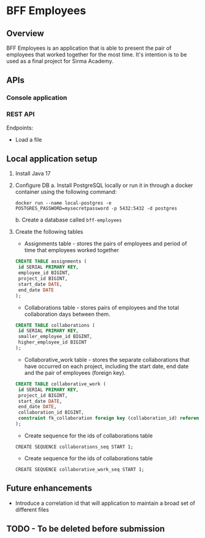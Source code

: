 # BFF Employees

## Overview

BFF Employees is an application that is able to present the pair of employees that worked together for the most time.
It's intention is to be used as a final project for Sirma Academy.

## APIs

### Console application

### REST API

Endpoints:

* Load a file  

## Local application setup

1. Install Java 17
2. Configure DB 
   a. Install PostgreSQL locally or run it in through a docker container using the following command: 

    ``` shell 
    docker run --name local-postgres -e POSTGRES_PASSWORD=mysecretpassword -p 5432:5432 -d postgres
    ```
   b. Create a database called `bff-employees` 
3. Create the following tables
   
   * Assignments table - stores the pairs of employees and period of time that employees worked together
   ``` sql
   CREATE TABLE assignments (
    id SERIAL PRIMARY KEY,
    employee_id BIGINT,
    project_id BIGINT,
    start_date DATE,
    end_date DATE
   );
   ```
   * Collaborations table - stores pairs of employees and the total collaboration days between them.
   ``` sql
   CREATE TABLE collaborations (
    id SERIAL PRIMARY KEY,
    smaller_employee_id BIGINT,
    higher_employee_id BIGINT
   );
   ```
   * Collaborative_work table - stores the separate collaborations that have occurred on each project, including the start date, end date and the pair of employees (foreign key).
   ``` sql
   CREATE TABLE collaborative_work (
    id SERIAL PRIMARY KEY,
    project_id BIGINT,
    start_date DATE,
    end_date DATE,
    collaboration_id BIGINT,
    constraint fk_collaboration foreign key (collaboration_id) references collaborations(id)
   );
   ```
   * Create sequence for the ids of collaborations table
   ```
   CREATE SEQUENCE collaborations_seq START 1;
   ```
   * Create sequence for the ids of collaborations table
   ```
   CREATE SEQUENCE collaborative_work_seq START 1;
   ```

## Future enhancements

* Introduce a correlation id that will application to maintain a broad set of different files

## TODO - To be deleted before submission


